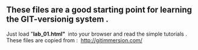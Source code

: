 <html>
<head>
<meta content="text/html; charset=ISO-8859-1"
http-equiv="content-type">
<title></title>
</head>
<body>
<h2 style="font-weight: bold;">These files are a good starting point
for learning the GIT-versionig system .</h2>
Just load "<span style="font-weight: bold;">lab_01.html"&nbsp;</span>
into your browser and read the simple tutorials . <br>
These files are copied from :&nbsp; <a href="http://gitimmersion.com/">http://gitimmersion.com/</a><br>
<br>
</body>
</html>

